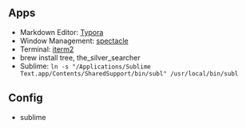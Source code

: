 ## Apps

- Markdown Editor: [Typora](http://www.typora.io/)
- Window Management: [spectacle](https://www.spectacleapp.com/)
- Terminal: [iterm2](https://www.iterm2.com/)
- brew install tree, the_silver_searcher
- Sublime: ```ln -s "/Applications/Sublime Text.app/Contents/SharedSupport/bin/subl" /usr/local/bin/subl```

## Config
- sublime
